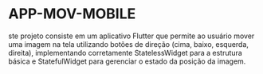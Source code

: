 # APP-MOV-MOBILE
ste projeto consiste em um aplicativo Flutter que permite ao usuário mover uma imagem na tela utilizando botões de direção (cima, baixo, esquerda, direita), implementando corretamente StatelessWidget para a estrutura básica e StatefulWidget para gerenciar o estado da posição da imagem.
